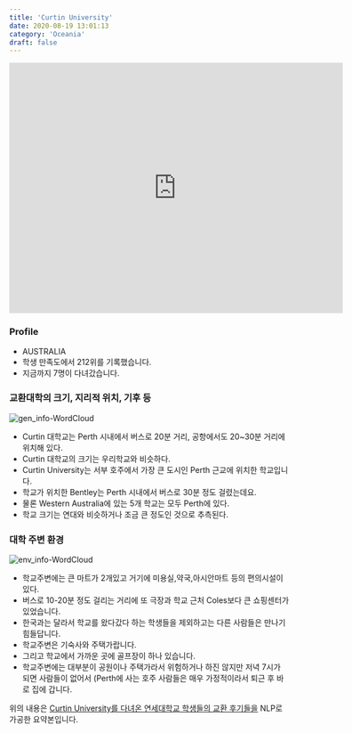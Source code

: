 ```yaml
---
title: 'Curtin University'
date: 2020-08-19 13:01:13
category: 'Oceania'
draft: false
---
```


<iframe
width="600"
height="450"
frameborder="0" style="border:0"
src="https://www.google.com/maps/embed/v1/place?key=AIzaSyC9e1AME-pVmWC4hBpFdu5S4dKzyepa3HQ&q=Curtin+University&center=-32.0061951,115.8944182&zoom=14" allowfullscreen>
</iframe>

### Profile

* AUSTRALIA
* 학생 만족도에서 212위를 기록했습니다.
* 지금까지 7명이 다녀갔습니다. 

### 교환대학의 크기, 지리적 위치, 기후 등

![gen_info-WordCloud](../univ_wordclouds_okt/gen_info/AU000002_gen_info_okt.png)

* Curtin 대학교는 Perth 시내에서 버스로 20분 거리, 공항에서도 20~30분 거리에 위치해 있다.
* Curtin 대학교의 크기는 우리학교와 비슷하다.
* Curtin University는 서부 호주에서 가장 큰 도시인 Perth 근교에 위치한 학교입니다.
* 학교가 위치한 Bentley는 Perth 시내에서 버스로 30분 정도 걸렸는데요.
* 물론 Western Australia에 있는 5개 학교는 모두 Perth에 있다.
* 학교 크기는 연대와 비슷하거나 조금 큰 정도인 것으로 추측된다.


### 대학 주변 환경

![env_info-WordCloud](../univ_wordclouds_okt/env_info/AU000002_env_info_okt.png)

* 학교주변에는 큰 마트가 2개있고 거기에 미용실,약국,아시안마트 등의 편의시설이 있다.
* 버스로 10-20분 정도 걸리는 거리에 또 극장과 학교 근처 Coles보다 큰 쇼핑센터가 있었습니다.
* 한국과는 달라서 학교를 왔다갔다 하는 학생들을 제외하고는 다른 사람들은 만나기 힘들답니다.
* 학교주변은 기숙사와 주택가랍니다.
* 그리고 학교에서 가까운 곳에 골프장이 하나 있습니다.
* 학교주변에는 대부분이 공원이나 주택가라서 위험하거나 하진 않지만 저녁 7시가 되면 사람들이 없어서 (Perth에 사는 호주 사람들은 매우 가정적이라서 퇴근 후 바로 집에 갑니다.


위의 내용은 [Curtin University를 다녀온 연세대학교 학생들의 교환 후기들을](http://oia.yonsei.ac.kr/partner/expReport.asp?ucode=AU000002&bgbn=A) NLP로 가공한 요약본입니다. 
